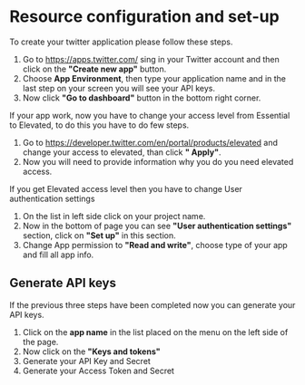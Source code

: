 # Resource configuration and set-up

To create your twitter application please follow these steps.

1. Go to  https://apps.twitter.com/ sing in your Twitter account and then click on the __"Create new app"__ button.
2. Choose __App Environment__, then type your application name and in the last step on your screen you will see your API
   keys.
3. Now click __"Go to dashboard"__ button in the bottom right corner. 

If your app work, now you have to change your access level from Essential to Elevated, to do this you have to do few
steps.

1. Go to https://developer.twitter.com/en/portal/products/elevated and change your access to elevated, than click __"
   Apply"__.
2. Now you will need to provide information why you do you need elevated access.

If you get Elevated access level then you have to change User authentication settings

1. On the list in left side click on your project name.
2. Now in the bottom of page you can see __"User authentication settings"__ section, click on __"Set up"__ in this
   section.
3. Change App permission to __"Read and write"__, choose type of your app and fill all app info.

## Generate API keys

If the previous three steps have been completed now you can generate your API keys.

1. Click on the __app name__ in the list placed on the menu on the left side of the page.
2. Now click on the __"Keys and tokens"__
3. Generate your API Key and Secret
4. Generate your Access Token and Secret